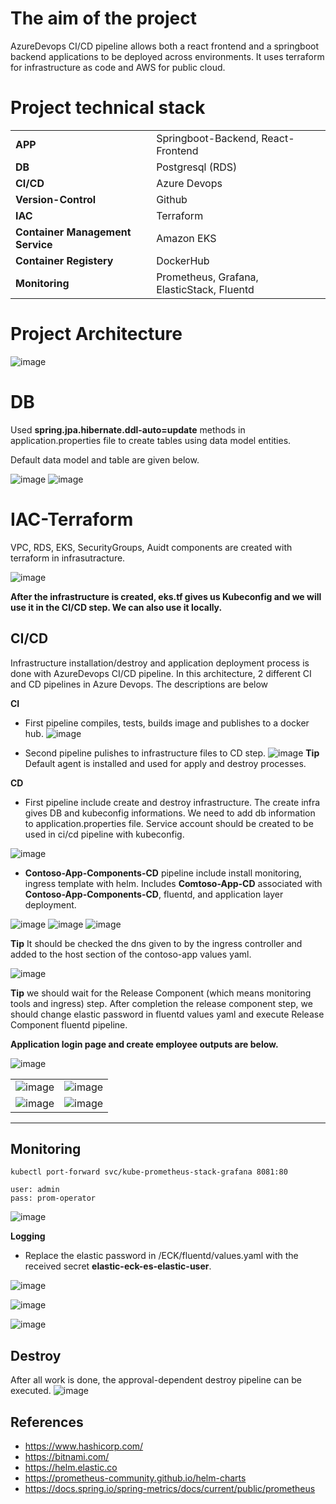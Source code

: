 # The aim of the project
AzureDevops CI/CD pipeline allows both a react frontend and a springboot backend applications to be deployed across environments. It uses terraform for infrastructure as code and AWS for public cloud.


# Project technical stack

|  |    | 
| :-------- | :------- |
| **APP** | Springboot-Backend, React-Frontend |
| **DB** | Postgresql (RDS) |
| **CI/CD** | Azure Devops |
| **Version-Control** | Github |
| **IAC** | Terraform |
| **Container Management Service** | Amazon EKS |
| **Container Registery** | DockerHub |
| **Monitoring** | Prometheus, Grafana, ElasticStack, Fluentd |

# Project Architecture
![image](https://user-images.githubusercontent.com/33215825/150870066-cf784f07-c705-4711-9181-26871fae3368.png)


# DB
Used **spring.jpa.hibernate.ddl-auto=update** methods in application.properties file to create tables using data model entities. 

Default data model and table are given below.

![image](https://user-images.githubusercontent.com/33215825/150870968-fbe7012d-e100-4daf-909e-204503cba95c.png)
![image](https://user-images.githubusercontent.com/33215825/150871049-2c562892-85d8-449f-b6c0-0cf0eba196be.png)

# IAC-Terraform

VPC, RDS, EKS, SecurityGroups, Auidt components are created with terraform in infrasutracture.

![image](https://user-images.githubusercontent.com/33215825/150872487-42f600dd-d860-4089-885f-5e3ad9b1e732.png)

**After the infrastructure is created, eks.tf gives us Kubeconfig and we will use it in the CI/CD step. We can also use it locally.**

## CI/CD

Infrastructure installation/destroy and application deployment process is done with AzureDevops CI/CD pipeline. In this architecture, 2 different CI and CD pipelines in Azure Devops. The descriptions are below

**CI**
- First pipeline compiles, tests, builds image  and publishes to a docker hub.
 ![image](https://user-images.githubusercontent.com/33215825/150874209-b23e1b22-a6df-48b9-940e-b6874496d12e.png)
 

- Second pipeline pulishes to infrastructure files to CD step.
![image](https://user-images.githubusercontent.com/33215825/150874269-5a7d2254-df80-4f32-b748-6c26b395cb12.png)
**Tip** Default agent is installed and used for apply and destroy processes. 

**CD**
- First pipeline include create and destroy infrastructure. The create infra gives DB and kubeconfig informations. We need to add db information to application.properties file. Service account should be created to be used in ci/cd pipeline with kubeconfig.
 
![image](https://user-images.githubusercontent.com/33215825/150874854-6b292440-50cf-449f-9574-9f700e055d7c.png)

- **Contoso-App-Components-CD** pipeline include install monitoring, ingress template  with helm. Includes **Comtoso-App-CD** associated with **Contoso-App-Components-CD**, fluentd, and application layer deployment.

![image](https://user-images.githubusercontent.com/33215825/151060686-ecad31cf-84ce-4167-beb6-e6e3338b6729.png)
![image](https://user-images.githubusercontent.com/33215825/151060832-782b409e-1190-4d26-b876-45a436d35694.png)
 ![image](https://user-images.githubusercontent.com/33215825/150875307-7fa0a026-4cb5-428d-9403-1b5605357946.png)

**Tip** It should be checked the dns given to by the ingress controller and added to the host section of the contoso-app values yaml.

![image](https://user-images.githubusercontent.com/33215825/151043574-30778c1f-c960-4752-af96-87999637f325.png)

**Tip** we should wait for the Release Component (which means monitoring tools and ingress) step. After completion the release component step, we should change elastic password in fluentd values yaml and execute Release Component fluentd pipeline. 

**Application login page and create employee outputs are below.**

![image](https://user-images.githubusercontent.com/33215825/151062321-a3fecc5c-b659-4c5a-a502-1a03601cafa8.png)

|  |    | 
| :-------- | :------- |
|![image](https://user-images.githubusercontent.com/33215825/151051764-8efc4bae-af70-4115-a008-d84507969b04.png) | ![image](https://user-images.githubusercontent.com/33215825/151051612-6987f8e7-7b4f-42bf-8bd0-6c3fb250256e.png) |
| ![image](https://user-images.githubusercontent.com/33215825/151051639-fd134843-2efd-4b97-8df0-002c9f1c336b.png) | ![image](https://user-images.githubusercontent.com/33215825/151051673-6fbd0ed3-f4e3-42fc-b3b7-ba1405169bc6.png) |

----------------------------------


## Monitoring
```
kubectl port-forward svc/kube-prometheus-stack-grafana 8081:80
```
```
user: admin
pass: prom-operator
```
![image](https://user-images.githubusercontent.com/33215825/151063215-caabca93-cfc5-4189-ba6e-9fb8c087ddb9.png)


**Logging**

- Replace the elastic password in /ECK/fluentd/values.yaml with the received secret **elastic-eck-es-elastic-user**.

![image](https://user-images.githubusercontent.com/33215825/151062570-16cabaf7-4540-4459-9c94-23081b3c4fa4.png)

![image](https://user-images.githubusercontent.com/33215825/151062521-a8f96c6e-93d0-485e-8d85-686d810b2d22.png)

![image](https://user-images.githubusercontent.com/33215825/151062912-49f81fef-7eaf-487a-9091-2d331f4f1d01.png)

## Destroy
After all work is done, the approval-dependent destroy pipeline can be executed.
![image](https://user-images.githubusercontent.com/33215825/151063567-5984c9d1-1a14-4b0f-9dd5-c69f3557d209.png)

## References

 - https://www.hashicorp.com/
 - https://bitnami.com/
 - https://helm.elastic.co
 - https://prometheus-community.github.io/helm-charts
 - https://docs.spring.io/spring-metrics/docs/current/public/prometheus
